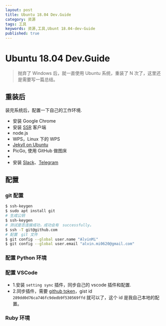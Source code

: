 ```yaml
---
layout: post
title: Ubuntu 18.04 Dev.Guide
category: 资源
tags: 工具
keywords: 资源,工具,Ubunt 18.04-dev-Guide
published: true
---
```


# Ubuntu 18.04 Dev.Guide

> 抛弃了 Windows 后，就一直使用 Ubuntu 系统，重装了 N 次了，这里还是需要写一篇总结。

## 重装后

装完系统后，配置一下自己的工作环境.

- 安装 Google Chrome
- 安装 [SSR](https://github.com/shadowsocks/shadowsocks-qt5) 客户端
- node.js
- WPS，Linux 下的 WPS
- [Jekyll on Ubuntu](https://jekyllrb.com/docs/installation/ubuntu/)
- PicGo, 使用 GitHub 做图床
-
- 安装 [Slack](https://get.slack.help/hc/en-us/articles/212924728-Download-Slack-for-Linux-beta)、[Telegram]()

## 配置

### git 配置

```bash
$ ssh-keygen
$ sudo apt install git
# 生成公钥
$ ssh-keygen
# 测试是否连接成功，成功会有　successfully。
$ ssh -T git@github.com
# 配置　git 文件
$ git config --global user.name "AlvinMi"
$ git config --global user.email "alvin.mi0620@gmail.com"
```

### 配置 Python 环境

### 配置 VSCode

- 1.安装 `setting sync` 插件，同步自己的 vscode 插件和配置.
- 2.同步插件，需要 [github token](https://github.com/settings/tokens)，gist id `289dd0d76ca746fc9dedb9f530569ffd` 就可以了，这个 id 是我自己本地的配置。

### Ruby 环境
